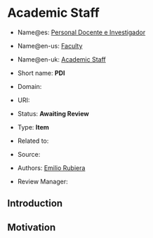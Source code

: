 # Academic Staff

* Name@es: [Personal Docente e Investigador]()

* Name@en-us: [Faculty]()

* Name@en-uk: [Academic Staff]()

* Short name: **PDI** 

* Domain: 

* URI: 

* Status: **Awaiting Review**

* Type: **Item**

* Related to: 

* Source: 

* Authors: [Emilio Rubiera](https://github.com/spitxa)

* Review Manager:

## Introduction



## Motivation

  
